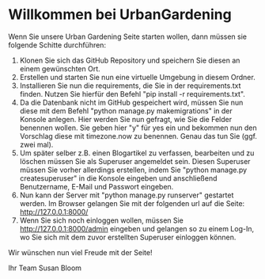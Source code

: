 # Willkommen bei UrbanGardening

Wenn Sie unsere Urban Gardening Seite starten wollen, dann müssen sie folgende Schitte durchführen:

1. Klonen Sie sich das GitHub Repository und speichern Sie diesen an einem gewünschten Ort.
2. Erstellen und starten Sie nun eine virtuelle Umgebung in diesem Ordner.
3. Installieren Sie nun die requirements, die Sie in der requirements.txt finden. Nutzen Sie hierfür den Befehl "pip install -r requirements.txt".
4. Da die Datenbank nicht im GitHub gespeichert wird, müssen Sie nun diese mit dem Befehl "python manage.py makemigrations" in der Konsole anlegen. 
Hier werden Sie nun gefragt, wie Sie die Felder benennen wollen. Sie geben hier "y" für yes ein und bekommen nun den Vorschlag diese
mit timezone.now zu benennen. Genau das tun Sie (ggf. zwei mal).
5. Um später selber z.B. einen Blogartikel zu verfassen, bearbeiten und zu löschen müssen Sie als Superuser angemeldet sein.
Diesen Superuser müssen Sie vorher allerdings erstellen, indem Sie "python manage.py createsuperuser" in die Konsole eingeben und anschließend
Benutzername, E-Mail und Passwort eingeben.
6. Nun kann der Server mit "python manage.py runserver" gestartet werden. Im Browser gelangen Sie mit der folgenden url auf die Seite: http://127.0.0.1:8000/
7. Wenn Sie sich noch einloggen wollen, müssen Sie http://127.0.0.1:8000/admin eingeben und gelangen so zu einem Log-In, wo Sie sich mit dem zuvor erstellten 
Superuser einloggen können.

Wir wünschen nun viel Freude mit der Seite!

Ihr Team Susan Bloom
